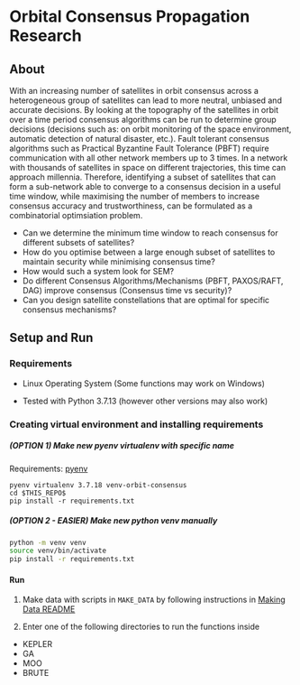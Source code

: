 # Orbital Consensus Propagation Research

## About
With an increasing number of satellites in orbit consensus across a heterogeneous group of satellites can lead to more neutral, unbiased and accurate decisions. By looking at the topography of the satellites in orbit over a time period consensus algorithms can be run to determine group decisions (decisions such as: on orbit monitoring of the space environment, automatic detection of natural disaster, etc.). Fault tolerant consensus algorithms such as Practical Byzantine Fault Tolerance (PBFT) require communication with all other network members up to 3 times. In a network with thousands of satellites in space on different trajectories, this time can approach millennia. Therefore, identifying a subset of satellites that can form a sub-network able to converge to a consensus decision in a useful time window, while maximising the number of members to increase consensus accuracy and trustworthiness, can be formulated as a combinatorial optimsiation problem.

- Can we determine the minimum time window to reach consensus for different subsets of satellites?
- How do you optimise between a large enough subset of satellites to maintain security while minimising consensus time?
- How would such a system look for SEM?
- Do different Consensus Algorithms/Mechanisms (PBFT, PAXOS/RAFT, DAG) improve consensus (Consensus time vs security)?
- Can you design satellite constellations that are optimal for specific consensus mechanisms?

## Setup and Run

### Requirements

- Linux Operating System (Some functions may work on Windows)

- Tested with Python 3.7.13 (however other versions may also work)

### Creating virtual environment and installing requirements

##### (OPTION 1) Make new pyenv virtualenv with specific name
Requirements: [pyenv](https://github.com/pyenv/pyenv)
```
pyenv virtualenv 3.7.18 venv-orbit-consensus
cd $THIS_REPO$
pip install -r requirements.txt
```

##### (OPTION 2 - EASIER) Make new python venv manually
```bash
python -m venv venv
source venv/bin/activate
pip install -r requirements.txt
```

#### Run

1. Make data with scripts in `MAKE_DATA` by following instructions in [Making Data README](./MAKE_DATA/README.md)

2. Enter one of the following directories to run the functions inside
- KEPLER
- GA
- MOO
- BRUTE 
